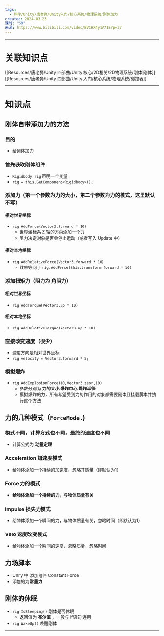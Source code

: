 ```yaml
---
tags:
  - 科学/Unity/唐老狮/Unity入门/核心系统/物理系统/刚体加力
created: 2024-03-23
课时: "59"
来源: https://www.bilibili.com/video/BV1HX4y1V71E?p=37
---
```


---
# 关联知识点

[[Resources/唐老狮/Unity 四部曲/Unity 核心/2D相关/2D物理系统/刚体|刚体]]  [[Resources/唐老狮/Unity 四部曲/Unity 入门/核心系统/物理系统/碰撞器]]  

---
# 知识点

## 刚体自带添加力的方法

### 目的

- 给刚体加力
### 首先获取刚体组件

- `Rigidbody rig` 声明一个变量
- `rig = this.GetComponent<Rigidbody>();`
### 添加力（第一个参数为**力的大小**，第二个参数为**力的模式**，这里默认不写）

#### 相对世界坐标

- `rig.AddForce(Vector3.forward * 10)`
	- 世界坐标系 Z 轴的方向添加一个力
	- 阻力决定对象是否会停止运动（或者写入 Update 中）
#### 相对本地坐标

- `rig.AddRelativeForce(Vector3.forward * 10)`
	- 效果等同于 `rig.AddForce(this.transform.forward * 10)`
### 添加扭矩力（阻力为 角阻力）

#### 相对世界坐标

- `rig.AddTorque(Vector3.up * 10)`
#### 相对本地坐标

- `rig.AddRelativeTorque(Vector3.up * 10)`
### 直接改变速度（很少）

- 速度方向是相对世界坐标
- `rig.velocity = Vector3.forward * 5;`
### 模拟爆炸

- `rig.AddExplosionForce(10,Vector3.zeor,10)`
	- 参数分别为 **力的大小  爆炸中心 爆炸半径**
	- 模拟爆炸的力，所有希望受到力的作用的对象都需要刚体且挂载脚本并执行这个方法
## 力的几种模式（`ForceMode.`)

### 模式不同，计算方式也不同，最终的速度也不同

- 计算公式为 **动量定理**
### Acceleration 加速度模式

- 给物体添加一个持续的加速度，忽略其质量（即默认为1）
### Force 力的模式

- **给物体添加一个持续的力，与物体质量有关**
### Impulse 损失力模式

- 给物体添加一个瞬间的力，与物体质量有关，忽略时间（即默认为1）
### Velo 速度改变模式

- 给物体添加一个瞬间的速度，忽略质量，忽略时间
## 力场脚本

- Unity 中 添加组件 Constant Force
- 添加的为**常量力**

## 刚体的休眠

 - `rig.IsSleeping()` 刚体是否休眠
	 - 返回值为 **布尔值** ，一般与 if语句 连用
- `rig.WakeUp()` 唤醒刚体

---

